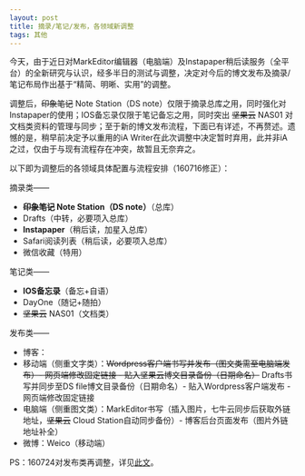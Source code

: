 ```yaml
---
layout: post
title: 摘录/笔记/发布，各领域新调整
tags: 其他
---
```


今天，由于近日对MarkEditor编辑器（电脑端）及Instapaper稍后读服务（全平台）的全新研究与认识，经多半日的测试与调整，决定对今后的博文发布及摘录/笔记布局作出基于“精简、明晰、实用”的调整。

调整后，~~印象笔记~~ Note Station（DS note）仅限于摘录总库之用，同时强化对Instapaper的使用；IOS备忘录仅限于笔记备忘之用，同时突出 ~~坚果云~~ NAS01 对文档类资料的管理与同步；至于新的博文发布流程，下面已有详述，不再赘述。遗憾的是，稍早前决定予以重用的iA Writer在此次调整中决定暂时弃用，此并非iA之过，仅由于与现有流程存在冲突，故暂且无奈弃之。

以下即为调整后的各领域具体配置与流程安排（160716修正）：

摘录类——

- **~~印象笔记~~ Note Station（DS note）**（总库）
- Drafts（中转，必要项入总库）
- **Instapaper**（稍后读，加星入总库）
- Safari阅读列表（稍后读，必要项入总库）
- 微信收藏（特用）

笔记类——

- **IOS备忘录**（备忘+自语）
- DayOne（随记+随拍）
- ~~坚果云~~ NAS01（文档类）

发布类——

- 博客：
 - 移动端（侧重文字类）：~~Wordpress客户端书写并发布（图文类需至电脑端发布）- 网页端修改固定链接 - 贴入坚果云博文目录备份（日期命名）~~  Drafts书写并同步至DS file博文目录备份（日期命名）- 贴入Wordpress客户端发布 - 网页端修改固定链接
 - 电脑端（侧重图文类）：MarkEditor书写（插入图片，七牛云同步后获取外链地址，~~坚果云~~ Cloud Station自动同步备份）- 博客后台页面发布（图片外链地址补全）
- 微博：Weico（移动端）

PS：160724对发布类再调整，详见[此文](http://cpxxpc.com/2016/07/24/1)。

